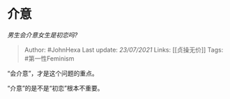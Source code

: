 # 介意
*男生会介意女生是初恋吗?*

> Author: #JohnHexa
Last update: *23/07/2021* 
Links: [[贞操无价]]
Tags: #第一性Feminism  

 
“会介意”，才是这个问题的重点。

“介意”的是不是“初恋”根本不重要。



